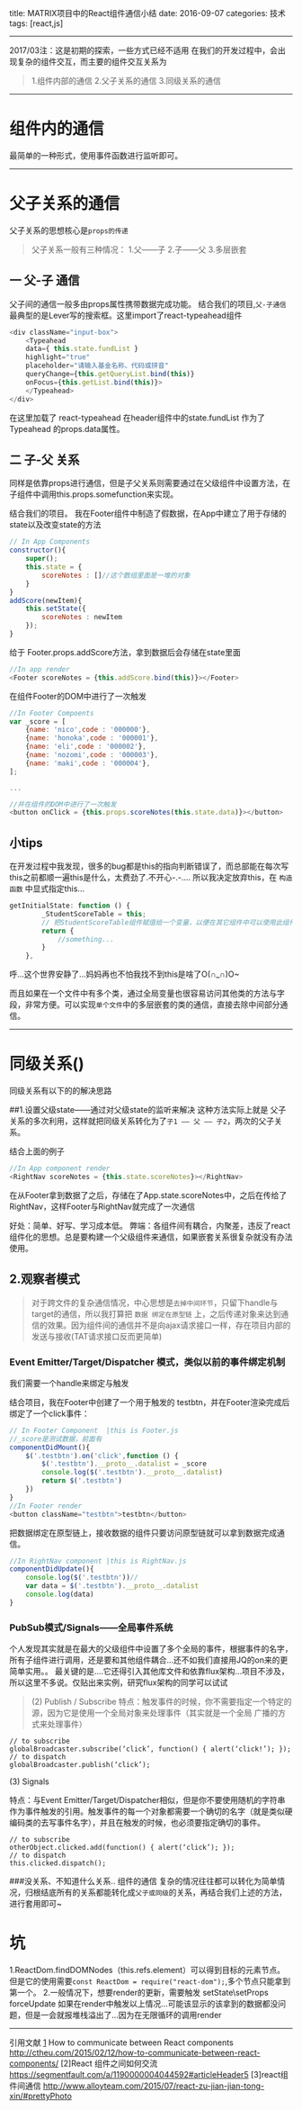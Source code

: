 title: MATRIX项目中的React组件通信小结
date: 2016-09-07 
categories: 技术
tags: [react,js]

---
2017/03注：这是初期的探索，一些方式已经不适用
在我们的开发过程中，会出现复杂的组件交互，而主要的组件交互关系为

>1.组件内部的通信
2.父子关系的通信
3.同级关系的通信

----------
# 组件内的通信
最简单的一种形式，使用事件函数进行监听即可。

----------
# 父子关系的通信
父子关系的思想核心是`props的传递`
>父子关系一般有三种情况：
1.父——子
2.子——父
3.多层嵌套


## 一 父-子 通信
父子间的通信一般多由props属性携带数据完成功能。
结合我们的项目,`父-子通信`最典型的是Lever写的搜索框。这里import了react-typeahead组件

```javascript
<div className="input-box">
    <Typeahead 
    data={ this.state.fundList } 
    highlight="true" 
    placeholder="请输入基金名称、代码或拼音"
    queryChange={this.getQueryList.bind(this)}
    onFocus={this.getList.bind(this)}>
    </Typeahead>
</div>
```
在这里加载了 react-typeahead 在header组件中的state.fundList 作为了 Typeahead 的props.data属性。

## 二 子-父 关系
同样是依靠props进行通信，但是子父关系则需要通过在父级组件中设置方法，在子组件中调用this.props.somefunction来实现。

结合我们的项目。
我在Footer组件中制造了假数据，在App中建立了用于存储的state以及改变state的方法
```javascript
// In App Components
constructor(){
    super();
    this.state = {
        scoreNotes : []//这个数组里面是一堆的对象
    }
}
addScore(newItem){
    this.setState({
        scoreNotes : newItem
    });
}
```
给于 Footer.props.addScore方法，拿到数据后会存储在state里面
```javascript
//In app render
<Footer scoreNotes = {this.addScore.bind(this)}></Footer>
```
在组件Footer的DOM中进行了一次触发
```javascript
//In Footer Compoents
var _score = [
    {name: 'nico',code : '000000'},
    {name: 'honoka',code : '000001'},
    {name: 'eli',code : '000002'},
    {name: 'nozomi',code : '000003'},
    {name: 'maki',code : '000004'},
];

...

//并在组件的DOM中进行了一次触发
<button onClick = {this.props.scoreNotes(this.state.data)}></button>
```

## 小tips
在开发过程中我发现，很多的bug都是this的指向判断错误了，而总部能在每次写this之前都顺一遍this是什么，太费劲了.不开心-.-....
所以我决定放弃this，在 `构造函数` 中显式指定this...

```javascript
getInitialState: function () {
        _StudentScoreTable = this;
        // 把StudentScoreTable组件赋值给一个变量，以便在其它组件中可以使用此组件的方法
        return {
            //something...
        }
    },
```
呼...这个世界安静了...妈妈再也不怕我找不到this是啥了O(∩_∩)O~

而且如果在一个文件中有多个类，通过全局变量也很容易访问其他类的方法与字段，非常方便。可以实现`单个文件`中的多层嵌套的类的通信，直接去除中间部分通信。

----------
# 同级关系()

同级关系有以下的的解决思路

##1.设置父级state——通过对父级state的监听来解决
这种方法实际上就是 父子关系的多次利用，这样就把同级关系转化为了`子1 —— 父 —— 子2`，两次的父子关系。

结合上面的例子
```javascript
//In App component render
<RightNav scoreNotes = {this.state.scoreNotes}></RightNav>
```
在从Footer拿到数据了之后，存储在了App.state.scoreNotes中，之后在传给了RightNav，这样Footer与RightNav就完成了一次通信

好处：简单、好写、学习成本低。
弊端：各组件间有耦合，内聚差，违反了react组件化的思想。总是要构建一个父级组件来通信，如果嵌套关系很复杂就没有办法使用。

## 2.观察者模式
>对于跨文件的复杂通信情况，中心思想是`去掉中间环节`，只留下handle与target的通信，所以我打算把 `数据 绑定在原型链` 上，之后传递对象来达到通信的效果。因为组件间的通信并不是向ajax请求接口一样，存在项目内部的发送与接收(TAT请求接口反而更简单)


### Event Emitter/Target/Dispatcher 模式，类似以前的事件绑定机制
我们需要一个handle来绑定与触发

结合项目，我在Footer中创建了一个用于触发的 testbtn，并在Footer渲染完成后绑定了一个click事件：

```javascript
// In Footer Component  |this is Footer.js
//_score是测试数据，前面有
componentDidMount(){
    $('.testbtn').on('click',function () {
        $('.testbtn').__proto__.datalist = _score
        console.log($('.testbtn').__proto__.datalist)
        return $('.testbtn')
    })
}
//In Footer render 
<button className="testbtn">testbtn</button>
```
把数据绑定在原型链上，接收数据的组件只要访问原型链就可以拿到数据完成通信。

```javascript
//In RightNav component |this is RightNav.js
componentDidUpdate(){
    console.log($('.testbtn'))//
    var data = $('.testbtn').__proto__.datalist
    console.log(data)
}
```



### PubSub模式/Signals——全局事件系统
个人发现其实就是在最大的父级组件中设置了多个全局的事件，根据事件的名字，所有子组件进行调用，还是要和其他组件耦合...还不如我们直接用JQ的on来的更简单实用。。
最关键的是....它还得引入其他库文件和依靠flux架构...项目不涉及，所以这里不多说。仅贴出来实例，研究flux架构的同学可以试试

>(2) Publish / Subscribe
特点：触发事件的时候，你不需要指定一个特定的源，因为它是使用一个全局对象来处理事件（其实就是一个全局
广播的方式来处理事件）
```
// to subscribe
globalBroadcaster.subscribe(‘click’, function() { alert(‘click!’); });
// to dispatch
globalBroadcaster.publish(‘click’);
```
(3) Signals

特点：与Event Emitter/Target/Dispatcher相似，但是你不要使用随机的字符串作为事件触发的引用。触发事件的每一个对象都需要一个确切的名字（就是类似硬编码类的去写事件名字），并且在触发的时候，也必须要指定确切的事件。

```
// to subscribe
otherObject.clicked.add(function() { alert(‘click’); });
// to dispatch
this.clicked.dispatch();
```
###没关系、不知道什么关系.. 组件的通信
复杂的情况往往都可以转化为简单情况，归根结底所有的关系都能转化成`父子或同级`的关系，再结合我们上述的方法，进行套用即可~ 

# 坑
1.ReactDom.findDOMNodes（this.refs.element）可以得到目标的元素节点。但是它的使用需要`const ReactDom = require("react-dom");`,多个节点只能拿到第一个。
2.一般情况下，想要render的更新，需要触发
setState\setProps
forceUpdate 
如果在render中触发以上情况...可能该显示的该拿到的数据都没问题，但是一会就报堆栈溢出了...因为在无限循环的调用render


----------
引用文献
[1] How to communicate between React components
http://ctheu.com/2015/02/12/how-to-communicate-between-react-components/
[2]React 组件之间如何交流
https://segmentfault.com/a/1190000004044592#articleHeader5
[3]react组件间通信
http://www.alloyteam.com/2015/07/react-zu-jian-jian-tong-xin/#prettyPhoto


  [1]: http://i1.buimg.com/e35cb968770dde90.gif